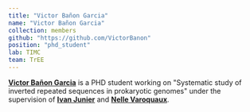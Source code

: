 ```yaml
---
title: "Victor Bañon Garcia"
name: "Victor Bañon Garcia"
collection: members
github: "https://github.com/VictorBanon"
position: "phd_student"
lab: TIMC
team: TrEE
---
```


**[Victor Bañon Garcia](https://www.timc.fr/victor-banon-garcia)** is a PHD student working on "Systematic study of inverted repeated sequences in prokaryotic genomes" under the supervision of **[Ivan Junier](https://www.timc.fr/en/ivan-junier)** and **[Nelle Varoquaux](https://nellev.github.io)**.
 
